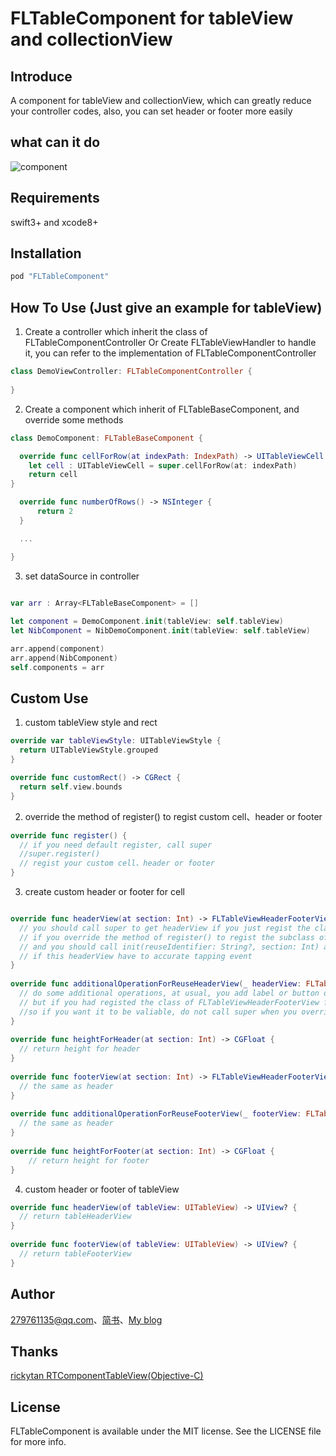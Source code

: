 # FLTableComponent for tableView and collectionView

## Introduce

A component for tableView and collectionView, which can greatly reduce your controller codes, also, you can set header or footer more easily

## what can it do

![component](http://upload-images.jianshu.io/upload_images/1085031-3861ed3e2fd62b79.gif?imageMogr2/auto-orient/strip)

## Requirements

swift3+ and xcode8+

## Installation

```ruby
pod "FLTableComponent"
```

## How To Use (Just give an example for tableView)

1. Create a controller which  inherit the class of FLTableComponentController Or Create FLTableViewHandler to handle it, you can refer to the implementation of FLTableComponentController

``` swift
class DemoViewController: FLTableComponentController {
  
}

```

2. Create a component which inherit of FLTableBaseComponent, and override some methods

``` swift
class DemoComponent: FLTableBaseComponent {

  override func cellForRow(at indexPath: IndexPath) -> UITableViewCell {
    let cell : UITableViewCell = super.cellForRow(at: indexPath)
    return cell
}

  override func numberOfRows() -> NSInteger {
      return 2
  }

  ...

}

```

3. set dataSource in controller

``` swift

var arr : Array<FLTableBaseComponent> = []
        
let component = DemoComponent.init(tableView: self.tableView)
let NibComponent = NibDemoComponent.init(tableView: self.tableView)

arr.append(component)
arr.append(NibComponent)
self.components = arr

```

## Custom Use

1. custom tableView style and rect

```swift
override var tableViewStyle: UITableViewStyle {
  return UITableViewStyle.grouped
}

override func customRect() -> CGRect {
  return self.view.bounds
}
```

2. override the method of register() to regist  custom cell、header or footer 

``` swift
override func register() {
  // if you need default register, call super
  //super.register()
  // regist your custom cell、header or footer
}
```

3. create custom header or footer for cell

```swift

override func headerView(at section: Int) -> FLTableViewHeaderFooterView? {
  // you should call super to get headerView if you just regist the class of FLTableViewHeaderFooterView;
  // if you override the method of register() to regist the subclass of FLTableViewHeaderFooterView, you can not call super to get headerView,
  // and you should call init(reuseIdentifier: String?, section: Int) and addClickDelegete(for headerFooterView : FLTableViewHeaderFooterView?)
  // if this headerView have to accurate tapping event
}
    
override func additionalOperationForReuseHeaderView(_ headerView: FLTableViewHeaderFooterView?) {
  // do some additional operations, at usual, you add label or button or something else into header view to resue
  // but if you had registed the class of FLTableViewHeaderFooterView for footerView, this method will be invalid.
  //so if you want it to be valiable, do not call super when you override register() method
}
    
override func heightForHeader(at section: Int) -> CGFloat {
  // return height for header
}
    
override func footerView(at section: Int) -> FLTableViewHeaderFooterView? {
  // the same as header
}
    
override func additionalOperationForReuseFooterView(_ footerView: FLTableViewHeaderFooterView?) {
  // the same as header
}
    
override func heightForFooter(at section: Int) -> CGFloat {
    // return height for footer
}

```


4. custom header or footer of tableView 

```swift
override func headerView(of tableView: UITableView) -> UIView? {
  // return tableHeaderView
}
    
override func footerView(of tableView: UITableView) -> UIView? {
  // return tableFooterView
}
```

## Author

279761135@qq.com、[简书](http://www.jianshu.com/u/fe5700cfb223)、[My blog](https://gitkong.github.io)

## Thanks

[rickytan RTComponentTableView(Objective-C)](https://github.com/rickytan/RTComponentTableView)

## License

FLTableComponent is available under the MIT license. See the LICENSE file for more info.
